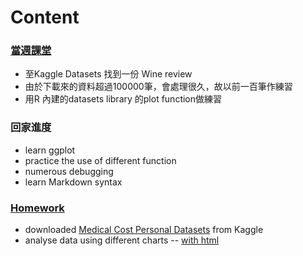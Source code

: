 # Content
### [當週課堂](https://github.com/richlay/Rlanguage/tree/master/week_3/course)
- 至Kaggle Datasets 找到一份 Wine review
- 由於下載來的資料超過100000筆，會處理很久，故以前一百筆作練習
- 用R 內建的datasets library 的plot function做練習
### 回家進度
- learn ggplot
- practice the use of different function
- numerous debugging
- learn Markdown syntax
### [Homework](https://github.com/richlay/Rlanguage/tree/master/week_3/hw)
- downloaded [Medical Cost Personal Datasets](https://www.kaggle.com/mirichoi0218/insurance) from Kaggle
- analyse data using different charts
-- [with html](https://richlay.github.io/Rlanguage/week_3/hw/insurancedata.html)

